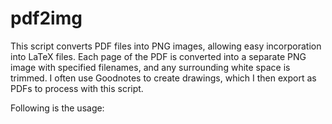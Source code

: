 # pdf2img


This script converts PDF files into PNG images, allowing easy incorporation into LaTeX files. 
Each page of the PDF is converted into a separate PNG image with specified filenames, and any surrounding white space is trimmed. 
I often use Goodnotes to create drawings, which I then export as PDFs to process with this script.


Following is the usage:

